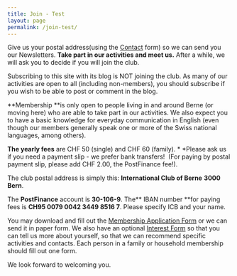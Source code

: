 ---title: Join - Testlayout: pagepermalink: /join-test/---Give us your postal address(using the [Contact](https://icberne.org/contact-2/) form) so we can send you our Newsletters. **Take part in our activities and meet us.** After a while, we will ask you to  decide if you will join the club.
Subscribing to this site with its blog is NOT joining the club. As many of our activities are open to all (including non-members), you should subscribe if you wish to be able to post or comment in the blog. 
**Membership **is only open to people living in and around Berne (or moving here) who are able to take part in our activities. We also expect you to have a basic knowledge for everyday communication in English (even though our members generally speak one or more of the Swiss national languages, among others). 
**The yearly fees** are CHF 50 (single) and CHF 60 (family).&nbsp;* *Please ask us if you need a payment slip - we prefer bank transfers!&nbsp; (For paying by postal payment slip, please add CHF 2.00, the PostFinance fee!).
The club postal address is simply this: **International Club of Berne****3000 Bern**. 
The **PostFinance** account is **30-106-9**.The** IBAN number **for paying fees is **CH95 0079 0042 3449 8516 7**. Please specify ICB and your name.
You may download and fill out the [Membership Application Form](https://icberne.files.wordpress.com/2021/03/015_ma-membership_application.pdf) or we can send it in paper form. We also have an optional [Interest Form](http://www.tinyurl.com/ICB-Interests-Form) so that you can tell us more about yourself, so that we can recommend specific activities and contacts. Each person in a family or household membership should fill out one form.  
We look forward to welcoming you.


